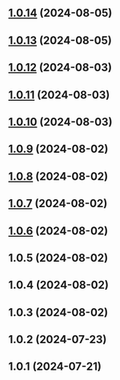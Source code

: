 ## [1.0.14](https://github.com/alustan/web-app-demo/compare/1.0.13...1.0.14) (2024-08-05)

## [1.0.13](https://github.com/alustan/web-app-demo/compare/1.0.12...1.0.13) (2024-08-05)

## [1.0.12](https://github.com/alustan/web-app-demo/compare/1.0.11...1.0.12) (2024-08-03)

## [1.0.11](https://github.com/alustan/web-app-demo/compare/1.0.10...1.0.11) (2024-08-03)

## [1.0.10](https://github.com/alustan/web-app-demo/compare/1.0.9...1.0.10) (2024-08-03)

## [1.0.9](https://github.com/alustan/web-app-demo/compare/1.0.8...1.0.9) (2024-08-02)

## [1.0.8](https://github.com/alustan/web-app-demo/compare/v1.0.7...1.0.8) (2024-08-02)

## [1.0.7](https://github.com/alustan/web-app-demo/compare/v1.0.6...v1.0.7) (2024-08-02)

## [1.0.6](https://github.com/alustan/web-app-demo/compare/v1.0.5...v1.0.6) (2024-08-02)

## 1.0.5 (2024-08-02)

## 1.0.4 (2024-08-02)

## 1.0.3 (2024-08-02)

## 1.0.2 (2024-07-23)

## 1.0.1 (2024-07-21)

